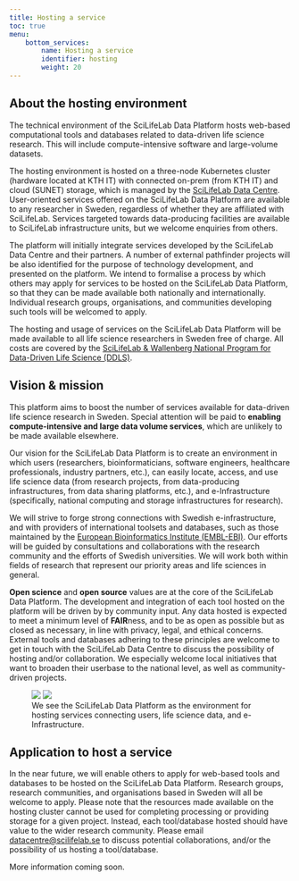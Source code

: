 ```yaml
---
title: Hosting a service
toc: true
menu:
    bottom_services:
        name: Hosting a service
        identifier: hosting
        weight: 20
---
```


## About the hosting environment

The technical environment of the SciLifeLab Data Platform hosts web-based computational tools and databases related to data-driven life science research. This will include compute-intensive software and large-volume datasets.

The hosting environment is hosted on a three-node Kubernetes cluster (hardware located at KTH IT) with connected on-prem (from KTH IT) and cloud (SUNET) storage, which is managed by the [SciLifeLab Data Centre](https://scilifelab.se/data). User-oriented services offered on the SciLifeLab Data Platform are available to any researcher in Sweden, regardless of whether they are affiliated with SciLifeLab. Services targeted towards data-producing facilities are available to SciLifeLab infrastructure units, but we welcome enquiries from others.

The platform will initially integrate services developed by the SciLifeLab Data Centre and their partners. A number of external pathfinder projects will be also identified for the purpose of technology development, and presented on the platform. We intend to formalise a process by which others may apply for services to be hosted on the SciLifeLab Data Platform, so that they can be made available both nationally and internationally. Individual research groups, organisations, and communities developing such tools will be welcomed to apply.

The hosting and usage of services on the SciLifeLab Data Platform will be made available to all life science researchers in Sweden free of charge. All costs are covered by the [SciLifeLab & Wallenberg National Program for Data-Driven Life Science (DDLS)](https://www.scilifelab.se/data-driven).

## Vision & mission

This platform aims to boost the number of services available for data-driven life science research in Sweden. Special attention will be paid to **enabling compute-intensive and large data volume services**, which are unlikely to be made available elsewhere.

Our vision for the SciLifeLab Data Platform is to create an environment in which users (researchers, bioinformaticians, software engineers, healthcare professionals, industry partners, etc.), can easily locate, access, and use life science data (from research projects, from data-producing infrastructures, from data sharing platforms, etc.), and e-Infrastructure (specifically, national computing and storage infrastructures for research).

We will strive to forge strong connections with Swedish e-infrastructure, and with providers of international toolsets and databases, such as those maintained by the [European Bioinformatics Institute (EMBL-EBI)](https://www.ebi.ac.uk/). Our efforts will be guided by consultations and collaborations with the research community and the efforts of Swedish universities. We will work both within fields of research that represent our priority areas and life sciences in general.

**Open science** and **open source** values are at the core of the SciLifeLab Data Platform. The development and integration of each tool hosted on the platform will be driven by by community input. Any data hosted is expected to meet a minimum level of **FAIR**ness, and to be as open as possible but as closed as necessary, in line with privacy, legal, and ethical concerns. External tools and databases adhering to these principles are welcome to get in touch with the SciLifeLab Data Centre to discuss the possibility of hosting and/or collaboration. We especially welcome local initiatives that want to broaden their userbase to the national level, as well as community-driven projects.

<figure class="my-3 figure w-100 text-center">
  <img src="/img/misc/users_data_einfra_illustration.png" class="figure-img img-fluid w-75 d-none d-xl-inline">
  <img src="/img/misc/users_data_einfra_illustration.png" class="figure-img img-fluid w-100 d-xl-none">
  <figcaption class="figure-caption">We see the SciLifeLab Data Platform as the environment for hosting services connecting users, life science data, and e-Infrastructure.</figcaption>
</figure>

## Application to host a service

In the near future, we will enable others to apply for web-based tools and databases to be hosted on the SciLifeLab Data Platform. Research groups, research communities, and organisations based in Sweden will all be welcome to apply. Please note that the resources made available on the hosting cluster cannot be used for completing processing or providing storage for a given project. Instead, each tool/database hosted should have value to the wider research community. Please email [datacentre@scilifelab.se](mailto:datacentre@scilifelab.se) to discuss potential collaborations, and/or the possibility of us hosting a tool/database.

<div class="card">
  <div class="card-body">
    <i class="bi bi-info-square"></i> More information coming soon.
  </div>
</div>
